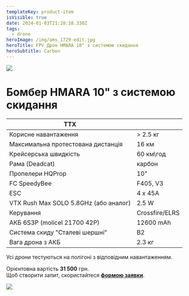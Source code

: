 ```yaml
---
templateKey: product-item
isVisible: true
date: 2024-01-03T21:28:18.330Z
tags:
  - drone
heroImage: /img/ams_1729-edit.jpg
heroTitle: FPV Дрон HMARA 10" з системою скидання
heroSubtitle: Carbon
---
```

![](/img/ams_1729-edit.jpg)

# Бомбер HMARA 10" з системою скидання

| **ТТХ**                                |                |
| -------------------------------------- | -------------- |
| Корисне навантаження                   | \> 2.5 кг      |
| Максимальна протестована дистанція     | 16 км          |
| Крейсерська швидкість                  | 60 км\год      |
| ﻿Рама (Deadcat)                        | карбон         |
| Пропелери HQProp                       | 10"            |
| FC SpeedyBee                           | F405, V3       |
| ESC                                    | 4 x 45A        |
| VTX Rush Max SOLO 5.8GHz  (або аналог) | 2.5 W          |
| ﻿Керування                             | Crossfire/ELRS |
| АКБ 6S3P (molicel 21700 42P)           | 12600 mAh      |
| Система скиду "Cталеві шершні"         | B2             |
| Вага дрона з АКБ                       | 2.3 кг         |

Усі дрони тестуються на полігоні з відповідним навантаженням.

Орієнтовна вартість **31 500** грн.\
Щоб створити запит, скористайтеся <a href="https://docs.google.com/forms/d/e/1FAIpQLSflTILqQ9CENT9xGsnn4Ke6l-D-2m2yaclV2jH2pzXmjGk51w/viewform" target="_blank" rel="noopener noreferrer">**формою заявки**</a>.

![](/img/ams_1735-edit.jpg)